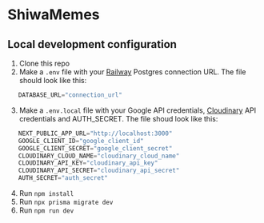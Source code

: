 # **ShiwaMemes**

## Local development configuration

1. Clone this repo
2. Make a `.env` file with your [Railway](https://railway.app/) Postgres connection URL. The file should look like this:
```javascript
   DATABASE_URL="connection_url"
```
3. Make a `.env.local` file with your Google API credentials, [Cloudinary](https://cloudinary.com/)  API credentials and AUTH_SECRET. The file shoud look like this:
```javascript
   NEXT_PUBLIC_APP_URL="http://localhost:3000"
   GOOGLE_CLIENT_ID="google_client_id"
   GOOGLE_CLIENT_SECRET="google_client_secret"
   CLOUDINARY_CLOUD_NAME="cloudinary_cloud_name"
   CLOUDINARY_API_KEY="cloudinary_api_key"
   CLOUDINARY_API_SECRET="cloudinary_api_secret"
   AUTH_SECRET="auth_secret"
```
4. Run ```npm install```
5. Run ```npx prisma migrate dev ```
6. Run ```npm run dev``` 
